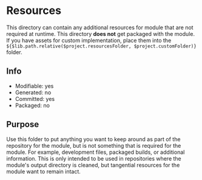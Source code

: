 # Resources
This directory can contain any additional resources for module that are not required at runtime. This directory **does not** get packaged with the module. If you have assets for custom implementation, place them into the `${$lib.path.relative($project.resourcesFolder, $project.customFolder)}` folder.

## Info
- Modifiable: yes
- Generated: no
- Committed: yes
- Packaged: no

## Purpose
Use this folder to put anything you want to keep around as part of the repository for the module, but is not something that is required for the module. For example, development files, packaged builds, or additional information. This is only intended to be used in repositories where the module's output directory is cleaned, but tangential resources for the module want to remain intact.